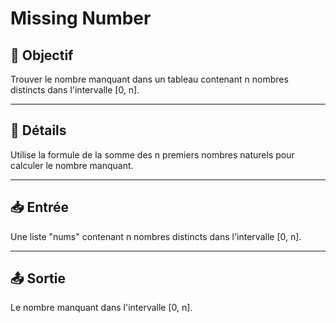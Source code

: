# Missing Number

## 🎯 Objectif

  Trouver le nombre manquant dans un tableau contenant n nombres distincts dans l'intervalle [0, n].

---

## 📝 Détails

  Utilise la formule de la somme des n premiers nombres naturels pour calculer le nombre manquant.

---

## 📥 Entrée

  Une liste "nums" contenant n nombres distincts dans l'intervalle [0, n].

---

## 📤 Sortie

  Le nombre manquant dans l'intervalle [0, n].


